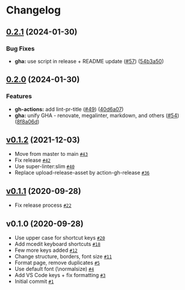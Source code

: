 # Changelog

## [0.2.1](https://github.com/ruzickap/cheatsheet-macos/compare/v0.2.0...v0.2.1) (2024-01-30)


### Bug Fixes

* **gha:** use script in release + README update ([#57](https://github.com/ruzickap/cheatsheet-macos/issues/57)) ([54b3a50](https://github.com/ruzickap/cheatsheet-macos/commit/54b3a50c8819b2d4facb0dcc07c2aef2979c7282))

## [0.2.0](https://github.com/ruzickap/cheatsheet-macos/compare/v0.1.2...v0.2.0) (2024-01-30)


### Features

* **gh-actions:** add lint-pr-title ([#49](https://github.com/ruzickap/cheatsheet-macos/issues/49)) ([40d6a07](https://github.com/ruzickap/cheatsheet-macos/commit/40d6a07e7277942d6fce1e7fa72c5a333fab8dce))
* **gha:** unify GHA - renovate, megalinter, markdown, and others ([#54](https://github.com/ruzickap/cheatsheet-macos/issues/54)) ([8f8a06d](https://github.com/ruzickap/cheatsheet-macos/commit/8f8a06daba9a8c94877e2cd55a879faff27acb60))

## [v0.1.2](https://github.com/ruzickap/cheatsheet-macos/compare/v0.1.1...v0.1.2) (2021-12-03)

- Move from master to main [`#43`](https://github.com/ruzickap/cheatsheet-macos/pull/43)
- Fix release [`#42`](https://github.com/ruzickap/cheatsheet-macos/pull/42)
- Use super-linter:slim [`#40`](https://github.com/ruzickap/cheatsheet-macos/pull/40)
- Replace upload-release-asset by action-gh-release [`#36`](https://github.com/ruzickap/cheatsheet-macos/pull/36)

## [v0.1.1](https://github.com/ruzickap/cheatsheet-macos/compare/v0.1.0...v0.1.1) (2020-09-28)

- Fix release process [`#22`](https://github.com/ruzickap/cheatsheet-macos/pull/22)

## v0.1.0 (2020-09-28)

- Use upper case for shortcut keys [`#20`](https://github.com/ruzickap/cheatsheet-macos/pull/20)
- Add mcedit keyboard shortcuts [`#18`](https://github.com/ruzickap/cheatsheet-macos/pull/18)
- Few more keys added [`#12`](https://github.com/ruzickap/cheatsheet-macos/pull/12)
- Change structure, borders, font size [`#11`](https://github.com/ruzickap/cheatsheet-macos/pull/11)
- Format page, remove duplicates [`#5`](https://github.com/ruzickap/cheatsheet-macos/pull/5)
- Use default font (\normalsize) [`#4`](https://github.com/ruzickap/cheatsheet-macos/pull/4)
- Add VS Code keys + fix formatting [`#3`](https://github.com/ruzickap/cheatsheet-macos/pull/3)
- Initial commit [`#1`](https://github.com/ruzickap/cheatsheet-macos/pull/1)
